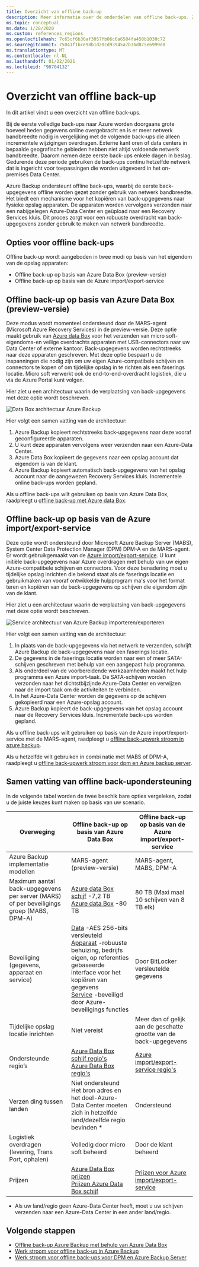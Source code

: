 ```yaml
---
title: Overzicht van offline back-up
description: Meer informatie over de onderdelen van offline back-ups. Ze omvatten offline back-ups op basis van Azure Data Box en offline back-ups op basis van de Azure import/export-service.
ms.topic: conceptual
ms.date: 1/28/2020
ms.custom: references_regions
ms.openlocfilehash: 7c65cf6b36af3057fb06c6a6584fa458b1030c72
ms.sourcegitcommit: 75041f1bce98b1d20cd93945a7b3bd875e6999d0
ms.translationtype: MT
ms.contentlocale: nl-NL
ms.lasthandoff: 01/22/2021
ms.locfileid: "98704132"
---
```

# <a name="overview-of-offline-backup"></a>Overzicht van offline back-up

In dit artikel vindt u een overzicht van offline back-ups.

Bij de eerste volledige back-ups naar Azure worden doorgaans grote hoeveel heden gegevens online overgebracht en is er meer netwerk bandbreedte nodig in vergelijking met de volgende back-ups die alleen incrementele wijzigingen overdragen. Externe kant oren of data centers in bepaalde geografische gebieden hebben niet altijd voldoende netwerk bandbreedte. Daarom nemen deze eerste back-ups enkele dagen in beslag. Gedurende deze periode gebruiken de back-ups continu hetzelfde netwerk dat is ingericht voor toepassingen die worden uitgevoerd in het on-premises Data Center.

Azure Backup ondersteunt offline back-ups, waarbij de eerste back-upgegevens offline worden gezet zonder gebruik van netwerk bandbreedte. Het biedt een mechanisme voor het kopiëren van back-upgegevens naar fysieke opslag apparaten. De apparaten worden vervolgens verzonden naar een nabijgelegen Azure-Data Center en geüpload naar een Recovery Services kluis. Dit proces zorgt voor een robuuste overdracht van back-upgegevens zonder gebruik te maken van netwerk bandbreedte.

## <a name="offline-backup-options"></a>Opties voor offline back-ups

Offline back-up wordt aangeboden in twee modi op basis van het eigendom van de opslag apparaten:

- Offline back-up op basis van Azure Data Box (preview-versie)
- Offline back-up op basis van de Azure import/export-service

## <a name="offline-backup-based-on-azure-data-box-preview"></a>Offline back-up op basis van Azure Data Box (preview-versie)

Deze modus wordt momenteel ondersteund door de MARS-agent (Microsoft Azure Recovery Services) in de preview-versie. Deze optie maakt gebruik van [Azure data Box](https://azure.microsoft.com/services/databox/) voor het verzenden van micro soft-eigendoms-en veilige overdrachts apparaten met USB-connectors naar uw Data Center of externe kantoor. Back-upgegevens worden rechtstreeks naar deze apparaten geschreven. Met deze optie bespaart u de inspanningen die nodig zijn om uw eigen Azure-compatibele schijven en connectors te kopen of om tijdelijke opslag in te richten als een faserings locatie. Micro soft verwerkt ook de end-to-end-overdracht logistiek, die u via de Azure Portal kunt volgen.

Hier ziet u een architectuur waarin de verplaatsing van back-upgegevens met deze optie wordt beschreven.

![Data Box architectuur Azure Backup](./media/offline-backup-overview/azure-backup-databox-architecture.png)

Hier volgt een samen vatting van de architectuur:

1. Azure Backup kopieert rechtstreeks back-upgegevens naar deze vooraf geconfigureerde apparaten.
2. U kunt deze apparaten vervolgens weer verzenden naar een Azure-Data Center.
3. Azure Data Box kopieert de gegevens naar een opslag account dat eigendom is van de klant.
4. Azure Backup kopieert automatisch back-upgegevens van het opslag account naar de aangewezen Recovery Services kluis. Incrementele online back-ups worden gepland.

Als u offline back-ups wilt gebruiken op basis van Azure Data Box, raadpleegt u [offline back-up met Azure data Box](offline-backup-azure-data-box.md).

## <a name="offline-backup-based-on-the-azure-importexport-service"></a>Offline back-up op basis van de Azure import/export-service

Deze optie wordt ondersteund door Microsoft Azure Backup Server (MABS), System Center Data Protection Manager (DPM) DPM-A en de MARS-agent. Er wordt gebruikgemaakt van de [Azure import/export-service](../import-export/storage-import-export-service.md). U kunt initiële back-upgegevens naar Azure overdragen met behulp van uw eigen Azure-compatibele schijven en connectors. Voor deze benadering moet u tijdelijke opslag inrichten die bekend staat als de faserings locatie en gebruikmaken van vooraf ontwikkelde hulpprogram ma's voor het format teren en kopiëren van de back-upgegevens op schijven die eigendom zijn van de klant.

Hier ziet u een architectuur waarin de verplaatsing van back-upgegevens met deze optie wordt beschreven.

![Service architectuur van Azure Backup importeren/exporteren](./media/offline-backup-overview/azure-backup-import-export.png)

Hier volgt een samen vatting van de architectuur:

1. In plaats van de back-upgegevens via het netwerk te verzenden, schrijft Azure Backup de back-upgegevens naar een faserings locatie.
2. De gegevens in de faserings locatie worden naar een of meer SATA-schijven geschreven met behulp van een aangepast hulp programma.
3. Als onderdeel van de voorbereidende werkzaamheden maakt het hulp programma een Azure import-taak. De SATA-schijven worden verzonden naar het dichtstbijzijnde Azure-Data Center en verwijzen naar de import taak om de activiteiten te verbinden.
4. In het Azure-Data Center worden de gegevens op de schijven gekopieerd naar een Azure-opslag account.
5. Azure Backup kopieert de back-upgegevens van het opslag account naar de Recovery Services kluis. Incrementele back-ups worden gepland.

Als u offline back-ups wilt gebruiken op basis van de Azure import/export-service met de MARS-agent, raadpleegt u [offline back-upwerk stroom in azure backup](./backup-azure-backup-import-export.md).

Als u hetzelfde wilt gebruiken in combi natie met MABS of DPM-A, raadpleegt u [offline back-upwerk stroom voor dpm en Azure backup server](./backup-azure-backup-server-import-export.md).

## <a name="offline-backup-support-summary"></a>Samen vatting van offline back-upondersteuning

In de volgende tabel worden de twee beschik bare opties vergeleken, zodat u de juiste keuzes kunt maken op basis van uw scenario.

| **Overweging**                                            | **Offline back-up op basis van Azure Data Box**                     | **Offline back-up op basis van de Azure import/export-service**                |
| ------------------------------------------------------------ | ------------------------------------------------------------ | ------------------------------------------------------------ |
| Azure Backup implementatie modellen                              | MARS-agent (preview-versie)                                              | MARS-agent, MABS, DPM-A                                           |
| Maximum aantal back-upgegevens per server (MARS) of per beveiligings groep (MABS, DPM-A) | [Azure data Box schijf](../databox/data-box-disk-overview.md) -7,2 TB <br> [Azure data Box](../databox/data-box-overview.md) -80 TB       | 80 TB (Maxi maal 10 schijven van 8 TB elk)                          |
| Beveiliging (gegevens, apparaat en service)                           | [Data](../databox/data-box-security.md#data-box-data-protection) -AES 256-bits versleuteld <br> [Apparaat](../databox/data-box-security.md#data-box-device-protection) -robuuste behuizing, bedrijfs eigen, op referenties gebaseerde interface voor het kopiëren van gegevens <br> [Service](../databox/data-box-security.md#data-box-service-protection) -beveiligd door Azure-beveiligings functies | Door BitLocker versleutelde gegevens                                 |
| Tijdelijke opslag locatie inrichten                     | Niet vereist                                                | Meer dan of gelijk aan de geschatte grootte van de back-upgegevens        |
| Ondersteunde regio’s                                           | [Azure Data Box schijf regio's](../databox/data-box-disk-overview.md#region-availability) <br> [Azure Data Box regio's](../databox/data-box-disk-overview.md#region-availability) | [Azure import/export-service regio's](../import-export/storage-import-export-service.md#region-availability) |
| Verzen ding tussen landen                                     | Niet ondersteund  <br>    Het bron adres en het doel-Azure-Data Center moeten zich in hetzelfde land/dezelfde regio bevinden * | Ondersteund                                                    |
| Logistiek overdragen (levering, Trans Port, ophalen)           | Volledig door micro soft beheerd                                     | Door de klant beheerd                                            |
| Prijzen                                                      | [Azure Data Box prijzen](https://azure.microsoft.com/pricing/details/databox/) <br> [Prijzen Azure Data Box schijf](https://azure.microsoft.com/pricing/details/databox/disk/) | [Prijzen voor Azure import/export-service](https://azure.microsoft.com/pricing/details/storage-import-export/) |

* Als uw land/regio geen Azure-Data Center heeft, moet u uw schijven verzenden naar een Azure-Data Center in een ander land/regio.

## <a name="next-steps"></a>Volgende stappen

- [Offline back-up Azure Backup met behulp van Azure Data Box](offline-backup-azure-data-box.md#backup-data-size-and-supported-data-box-skus)
- [Werk stroom voor offline back-up in Azure Backup](backup-azure-backup-import-export.md)
- [Werk stroom voor offline back-ups voor DPM en Azure Backup Server](backup-azure-backup-server-import-export.md)
